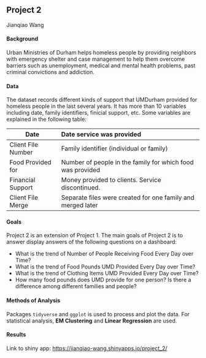 ## Project 2

Jianqiao Wang

#### Background

Urban Ministries of Durham helps homeless people by providing neighbors with emergency shelter and case management to help them overcome barriers such as unemployment, medical and mental health problems, past criminal convictions and addiction.

#### Data

The dataset records different kinds of support that UMDurham provided for homeless people in the last several years. It has more than 10 variables including date, family identifiers, finicial support, etc. Some variables are explained in the following table:

| Date               | Date service was provided                                   |
| ------------------ | :---------------------------------------------------------- |
| Client File Number | Family identifier (individual or family)                    |
| Food Provided for  | Number of people in the family for which food was provided  |
| Financial Support  | Money provided to clients. Service discontinued.            |
| Client File Merge  | Separate files were created for one family and merged later |

#### Goals

Project 2 is an extension of Project 1. The main goals of Project 2 is to answer display answers of the following questions on a dashboard:

- What is the trend of Number of People Receiving Food Every Day over Time?
- What is the trend of Food Pounds UMD Provided Every Day over Time?
- What is the trend of Clothing Items UMD Provided Every Day over Time?
- How many food pounds does UMD provide for one person? Is there a difference among different families and people?

#### Methods of Analysis

Packages ```tidyverse``` and ```ggplot``` is used to process and plot the data. For statistical analysis, **EM Clustering** and **Linear Regression** are used.

#### Results

Link to shiny app: <https://jianqiao-wang.shinyapps.io/project_2/>

